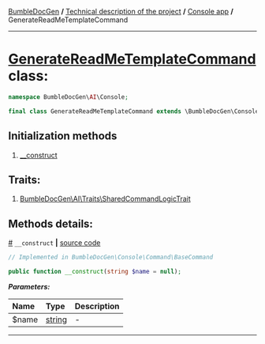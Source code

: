 [BumbleDocGen](../../README.md) **/**
[Technical description of the project](../readme.md) **/**
[Console app](../05_console.md) **/**
GenerateReadMeTemplateCommand

---


# [GenerateReadMeTemplateCommand](https://github.com/bumble-tech/bumble-doc-gen/blob/master/src/AI/Console/GenerateReadMeTemplateCommand.php#L17) class:

```php
namespace BumbleDocGen\AI\Console;

final class GenerateReadMeTemplateCommand extends \BumbleDocGen\Console\Command\BaseCommand
```

## Initialization methods

1. [__construct](#m-construct) 
## Traits:

1. [BumbleDocGen\AI\Traits\SharedCommandLogicTrait](https://github.com/bumble-tech/bumble-doc-gen/blob/master/src/AI/Traits/SharedCommandLogicTrait.php)


## Methods details:

<a name="m-construct" href="#m-construct">#</a> `__construct`  **|** [source code](https://github.com/bumble-tech/bumble-doc-gen/blob/master/src/Console/Command/BaseCommand.php#L21)
```php
// Implemented in BumbleDocGen\Console\Command\BaseCommand

public function __construct(string $name = null);
```

***Parameters:***

| Name | Type | Description |
|:-|:-|:-|
$name | [string](https://www.php.net/manual/en/language.types.string.php) | - |

---
